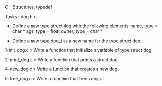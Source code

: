 C - Structures, typedef

Tasks :
dog.h >
- Define a new type struct dog with the following elements:
name, type = char *
age, type = float
owner, type = char *

- Define a new type dog_t as a new name for the type struct dog.


1-init_dog.c > Write a function that initialize a variable of type struct dog

2-print_dog.c > Write a function that prints a struct dog

4-new_dog.c > Write a function that creates a new dog.

5-free_dog.c > Write a function that frees dogs.
